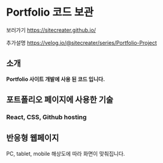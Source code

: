 # Portfolio 코드 보관

보러가기
https://sitecreater.github.io/

추가설명
https://velog.io/@sitecreater/series/Portfolio-Project

## 소개
**Portfolio 사이트 개발에 사용 된 코드 입니다.**

## 포트폴리오 페이지에 사용한 기술
### React, CSS, Github hosting

## 반응형 웹페이지
PC, tablet, mobile 해상도에 따라 화면이 맞춰집니다.
